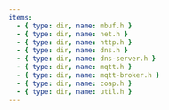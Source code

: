 ```yaml
---
items:
  - { type: dir, name: mbuf.h }
  - { type: dir, name: net.h }
  - { type: dir, name: http.h }
  - { type: dir, name: dns.h }
  - { type: dir, name: dns-server.h }
  - { type: dir, name: mqtt.h }
  - { type: dir, name: mqtt-broker.h }
  - { type: dir, name: coap.h }
  - { type: dir, name: util.h }
---
```

